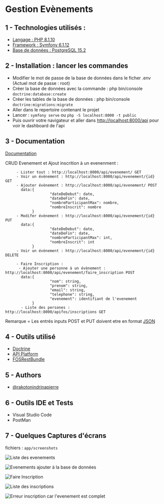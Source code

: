 # Gestion Evènements


## 1 - Technologies utilisés :

 - [Langage : PHP 8.1.10](https://www.php.net/releases/8.1/en.php)
 - [Framework : Symfony 6.1.12](https://symfony.com/doc/current/index.html)
 - [Base de données : PostgreSQL 15.2](https://www.postgresql.org/docs/current/index.html)


## 2 - Installation : lancer les commandes

 - Modifier le mot de passe de la base de données dans le ficher .env (Actuel mot de passe : root)
 - Créer la base de données avec la commande : php bin/console `doctrine:database:create`
 - Créer les tables de la base de données : php bin/console `doctrine:migrations:migrate`
 - Aller dans le repertoire contenant le projet
 - Lancer : `symfony serve` ou `php -S localhost:8000 -t public`
 - Puis ouvrir votre navigateur et aller dans [http://localhost:8000/api](http://localhost:8000/api) pour voir le dashboard de l'api

 




## 3 - Documentation

[Documentation](https://linktodocumentation)

CRUD Evenement et Ajout inscrition à un evenenment :
         
         - Lister tout : http://localhost:8000/api/evenement/ GET
         - Voir un évènement : http://localhost:8000/api/evenement/{id} GET
         - Ajouter évènement : http://localhost:8000/api/evenement/ POST 
           data:{
                        "dateDeDebut": date,
                        "dateDeFin": date,
                        "nombreParticipantMax": nombre,
                        "nombreInscrit": nombre
                }
         - Modifer évènement : http://localhost:8000/api/evenement/{id} PUT 
           data:{
                        "dateDeDebut": date,
                        "dateDeFin": date,
                        "nombreParticipantMax": int,
                        "nombreInscrit": int
                }
         - Voir un évènement : http://localhost:8000/api/evenement/{id} DELETE

         - Faire Inscription :
          - Ajouter une personne à un évènement : http://localhost:8000/api/evenement/faire_inscription POST 
           data:{
                        "nom": string,
                        "prenom": string,
                        "email": string,
                        "telephone": string,
                        "evenement": identifiant de l'evenement
                }
           - Liste des persones : http://localhost:8000/apifos/inscriptions GET


Remarque = Les entrés inputs POST et PUT doivent etre en format [JSON](https://developer.mozilla.org/fr/docs/Learn/JavaScript/Objects/JSON)

## 4 - Outils utilisé
 - [Doctrine](https://symfony.com/doc/current/doctrine.html)
 - [API Platform](https://api-platform.com/)
 - [FOSRestBundle](https://github.com/FriendsOfSymfony/FOSRestBundle)
## 5 - Authors

- [@rakotonindrinapierre](https://www.github.com/rakotonindrinapierre)

## 6 - Outils IDE et Tests

 - Visual Studio Code
 - PostMan
## 7 - Quelques Captures d'écrans

fichiers : `app/screenshots`

![Liste des evenements](https://github.com/pierrealexandre1995/gestion-evenements/blob/main/1.jpg?raw=true)

![Evenements ajouter à la base de données](https://github.com/pierrealexandre1995/gestion-evenements/blob/main/2.jpg?raw=true)

![Faire Inscription](https://github.com/pierrealexandre1995/gestion-evenements/blob/main/4.jpg?raw=true)

![Liste des inscriptions](https://github.com/pierrealexandre1995/gestion-evenements/blob/main/5.jpg?raw=true)

![Erreur inscription car l'evenement est complet](https://github.com/pierrealexandre1995/gestion-evenements/blob/main/6.jpg?raw=true)



